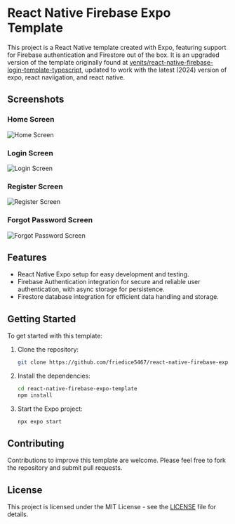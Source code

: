 # React Native Firebase Expo Template

This project is a React Native template created with Expo, featuring support for Firebase authentication and Firestore out of the box. It is an upgraded version of the template originally found at [venits/react-native-firebase-login-template-typescript](https://github.com/venits/react-native-firebase-login-template-typescript/tree/master), updated to work with the latest (2024) version of expo, react naviigation, and react native.

## Screenshots

### Home Screen
![Home Screen](https://github.com/friedice5467/react-native-firebase-expo-template/assets/58054670/ea1abbe7-eabc-405f-a49a-3a68a53ff506)

### Login Screen
![Login Screen](https://github.com/friedice5467/react-native-firebase-expo-template/assets/58054670/8eb4e383-8d47-45c9-88cf-95ef360ea118)

### Register Screen
![Register Screen](https://github.com/friedice5467/react-native-firebase-expo-template/assets/58054670/56d137b8-77de-4b1a-8259-513d5d2682bf)

### Forgot Password Screen
![Forgot Password Screen](https://github.com/friedice5467/react-native-firebase-expo-template/assets/58054670/914d06ea-ac15-4bea-a90e-70cf3e4fef8f)

## Features

- React Native Expo setup for easy development and testing.
- Firebase Authentication integration for secure and reliable user authentication, with async storage for persistence. 
- Firestore database integration for efficient data handling and storage.

## Getting Started

To get started with this template:

1. Clone the repository:
   ```bash
   git clone https://github.com/friedice5467/react-native-firebase-expo-template.git
   ```
2. Install the dependencies:
   ```bash
   cd react-native-firebase-expo-template
   npm install
   ```
3. Start the Expo project:
   ```bash
   npx expo start
   ```

## Contributing

Contributions to improve this template are welcome. Please feel free to fork the repository and submit pull requests.

## License

This project is licensed under the MIT License - see the [LICENSE](LICENSE) file for details.
